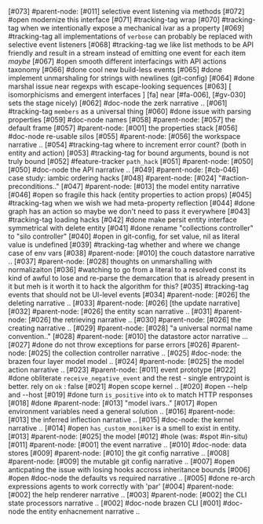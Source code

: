 [#073]       #parent-node: [#011] selective event listening via methods
[#072] #open modernize this interface
[#071]       #tracking-tag wrap
[#070]       #tracking-tag when we intentionally expose a mechanical
               ivar as a property
[#069]       #tracking-tag all implementations of `verbose` can probably
               be replaced with selective event listeners
[#068]       #tracking-tag we like list methods to be API friendly and result
               in a stream instead of emitting one event for each item *maybe*
[#067] #open smooth different interfacings with API actions taxonomy
[#066]       #done cool new build-less events
[#065]       #done implement unmarshaling for strings with newlines (git-config)
[#064]       #done marshal issue near regexps with escape-looking sequences
[#063]       [ isomorphicisms and emergent interfaces ]
               [fa] near [#fa-006], [#gv-030] sets the stage nicely)
[#062]       #doc-node the zerk narrative ..
[#061]       #tracking-tag `members` as a universal thing
[#060]       #done issue with parsing properties
[#059]       #doc-node names
[#058]       #parent-node: [#057] the default frame
[#057]       #parent-node: [#001] the properties stack
[#056]       #doc-node re-usable silos
[#055]       #parent-node: [#056] the workspace narrative ..
[#054]       #tracking-tag where to increment error count? (both in
               entity and action)
[#053]       #tracking-tag for bound arguments, bound is not truly bound
[#052]       #feature-tracker `path_hack`
[#051]       #parent-node: [#050]
[#050]       #doc-node the API narrative ..
[#049]       #parent-node: [#cb-046] case study: iambic ordering hacks
[#048]       #parent-node: [#024] "#action-preconditions.."
[#047]       #parent-node: [#013] the model entity narrative
[#046] #open so fragile this hack (entity properties to action props)
[#045]       #tracking-tag when we wish we had meta-property reflection
[#044]       #done graph has an action so maybe we don't need to pass it everywhere
[#043]      #tracking-tag loading hacks
[#042]       #done make persit entity interface symmetrical with delete entity
[#041]       #done rename "collections controller" to "silo controller"
[#040] #open in git-config, for set value, nil as literal value is undefined
[#039]       #tracking-tag whether and where we change case of env vars
[#038]       #parent-node: [#010] the couch datastore narrative ..
[#037]       #parent-node: [#028] thoughts on unmarshalling with normalizaiton
[#036]    #watching to go from a literal to a resolved const its kind of awful
             to lose and re-parse the demarcation that is already present
             in it but meh is it worth it to hack the algorithm for this?
[#035]       #tracking-tag events that should not be UI-level events
[#034]       #parent-node: [#026] the deleting narrative ..
[#033]       #parent-node: [#026]  [the update narrative]
[#032]       #parent-node: [#026] the entity scan narrative ..
[#031]       #parent-node: [#026] the retrieving narrative ..
[#030]       #parent-node: [#026] the creating narrative ..
[#029]       #parent-node: [#028] "a universal normal name convention.."
[#028]       #parent-node: [#010] the datastore actor narrative ...
[#027]       #done do not throw exceptions for parse errors
[#026]       #parent-node: [#025] the collection controller narrative ..
[#025]       #doc-node: the brazen four layer model model ..
[#024]       #parent-node: [#025] the model action narrative ..
[#023]       #parent-node: [#011] event prototype
[#022]       #done obliterate `receive_negative_event` and the rest - single
             entrypoint is better. rely on `ok` : false
[#021] #open scope kernel ..
[#020] #open  --help and --host
[#019]       #done turn `is_positive` into `ok` to match HTTP responses
[#018]       #done #parent-node: [#013] "model ivars.."
[#017] #open environment variables need a general solution ..
[#016]       #parent-node: [#013] the inferred inflection narrative ..
[#015]       #doc-node: the kernel narrative ..
[#014] #open `has_custom_moniker` is a smell to exist in entity.
[#013]       #parent-node: [#025] the model
[#012] #hole (was: #spot #in-situ)
[#011]       #parent-node: [#001] the event narrative ..
[#010]       #doc-node: data stores
[#009]       #parent-node: [#010] the git config narrative ..
[#008]       #parent-node: [#009] the mutable git config narrative ..
[#007] #open anticpating the issue with losing hooks accross inheritance bounds
[#006] #open #doc-node the defaults vs required narrative ..
[#005]       #done re-arch expressions agents to work correctly with 'par'
[#004]       #parent-node: [#002] the help renderer narrative ..
[#003]       #parent-node: [#002] the CLI state processors narrative ..
[#002]       #doc-node brazen CLI
[#001]       #doc-node the entity enhacnement narrative ..
